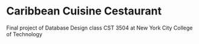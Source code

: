 # Caribbean Cuisine Cestaurant
Final project of Database Design class CST 3504 at New York City College of Technology
